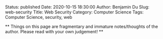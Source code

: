 Status: published
Date: 2020-10-15 18:30:00
Author: Benjamin Du
Slug: web-security
Title: Web Security
Category: Computer Science
Tags: Computer Science, security, web

**
Things on this page are fragmentary and immature notes/thoughts of the author.
Please read with your own judgement!
**
